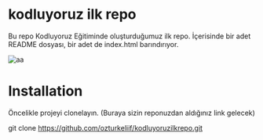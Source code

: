 # kodluyoruz ilk repo
Bu repo Kodluyoruz Eğitiminde oluşturduğumuz ilk repo. İçerisinde bir adet README dosyası, bir adet de index.html barındırıyor.

![aa](https://user-images.githubusercontent.com/114777582/195590433-a6f1a987-f8cd-4993-9c0e-49569118a4a5.png)



# Installation
Öncelikle projeyi clonelayın. (Buraya sizin reponuzdan aldığınız link gelecek)

git clone https://github.com/ozturkeliif/kodluyoruzilkrepo.git

